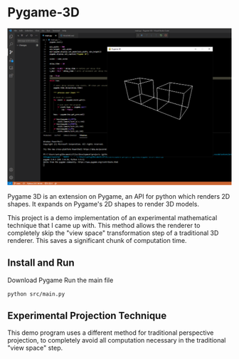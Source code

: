 # Pygame-3D

![image](https://github.com/Anthony-Gambale/Pygame-3D/blob/main/images/1_screenshot.png)

Pygame 3D is an extension on Pygame, an API for python which renders 2D shapes. It expands on Pygame's 2D shapes to render 3D models.

This project is a demo implementation of an experimental mathematical technique that I came up with. This method allows the renderer to completely skip the "view space" transformation step of a traditional 3D renderer. This saves a significant chunk of computation time.

## Install and Run

Download Pygame
Run the main file
```
python src/main.py
```

## Experimental Projection Technique

This demo program uses a different method for traditional perspective projection, to completely avoid all computation necessary in the traditional "view space" step.
